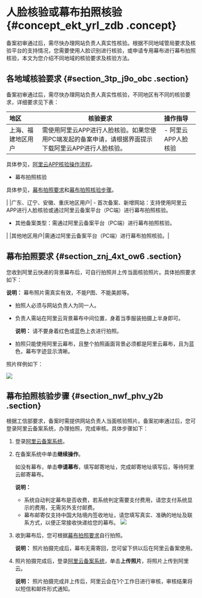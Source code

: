 # 人脸核验或幕布拍照核验 {#concept_ekt_yrl_zdb .concept}

备案初审通过后，需尽快办理网站负责人真实性核验。根据不同地域管局要求及核验平台的支持情况，您需要使用人脸识别进行核验，或申请专用幕布进行幕布拍照核验，本文为您介绍不同地域的核验要求及核验方法。

## 各地域核验要求 {#section_3tp_j9o_obc .section}

备案初审通过后，需尽快办理网站负责人真实性核验，不同地区有不同的核验要求，详细要求见下表：

|地区|核验要求|操作指导|
|:-|----|:---|
|上海、福建地区用户|需使用阿里云APP进行人脸核验。如果您使用PC端发起的备案申请，请根据界面提示下载阿里云APP进行人脸核验。| -   阿里云APP人脸核验

具体参见，[阿里云APP核验操作流程](../cn.zh-CN/ICP备案流程（APP端）/上传资料及真实性核验.md#)。

-   幕布拍照核验

具体参见，[幕布拍照要求](#section_znj_4xt_ow6)和[幕布拍照核验步骤](#section_nwf_phv_y2b)。


 |
|广东、辽宁、安徽、重庆地区用户| -   首次备案、新增网站：支持使用阿里云APP进行人脸核验或通过阿里云备案平台（PC端）进行幕布拍照核验。
-   其他备案类型：需通过阿里云备案平台（PC端）进行幕布拍照核验。

 |
|其他地区用户|需通过阿里云备案平台（PC端）进行幕布拍照核验。|

## 幕布拍照要求 {#section_znj_4xt_ow6 .section}

您收到阿里云快递的背景幕布后，可自行拍照并上传当面核验照片。具体拍照要求如下：

**说明：** 幕布照片需真实有效，不能P图、不能美颜等。

-   拍照人必须与网站负责人为同一人。
-   负责人需站在阿里云背景幕布中间位置，身着当季服装拍摄上半身即可。

    **说明：** 请不要身着红色或蓝色上衣进行拍照。

-   拍照只能使用阿里云幕布，且整个拍照画面背景必须都是阿里云幕布，且为蓝色，幕布字迹显示清晰。

照片样例如下：

![](http://static-aliyun-doc.oss-cn-hangzhou.aliyuncs.com/assets/img/14219/15643961765500_zh-CN.png)

## 幕布拍照核验步骤 {#section_nwf_phv_y2b .section}

根据工信部要求，备案时需提供网站负责人当面核验照片。备案初审通过后，您可登录阿里云备案系统，办理拍照，完成审核。具体步骤如下：

1.  登录[阿里云备案系统](https://beian.aliyun.com/order/selfBaIndex.htm)。
2.  在备案系统中单击**继续操作**。

    如没有幕布，单击**申请幕布**，填写邮寄地址，完成邮寄地址填写后，等待阿里云邮寄幕布。

    **说明：** 

    -   系统自动判定幕布是否收费，若系统判定需要支付费用，请您支付系统显示的费用，无需另外支付邮费。
    -   幕布邮寄仅支持中国大陆境内签收地址，请您填写真实、准确的地址及联系方式，以便正常接收快递给您的幕布。
    ![](http://static-aliyun-doc.oss-cn-hangzhou.aliyuncs.com/assets/img/14219/15643961769331_zh-CN.png)

3.  收到幕布后，您可根据[幕布拍照要求](#section_znj_4xt_ow6)自行拍照。

    **说明：** 照片拍摄完成后，幕布无需寄回，您可留下供以后在阿里云备案使用。

4.  照片拍摄完成后，登录[阿里云备案系统](https://beian.aliyun.com/order/selfBaIndex.htm)，单击**上传照片**，将照片上传到阿里云。

    **说明：** 照片拍摄完成并上传后，阿里云会在1个工作日进行审核，审核结果将以短信和邮件形式通知。


